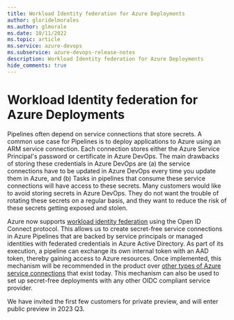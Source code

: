 ```yaml
---
title: Workload Identity federation for Azure Deployments
author: gloridelmorales
ms.author: glmorale
ms.date: 10/11/2022
ms.topic: article
ms.service: azure-devops
ms.subservice: azure-devops-release-notes
description: Workload Identity federation for Azure Deployments
hide_comments: true
---
```


# Workload Identity federation for Azure Deployments

Pipelines often depend on service connections that store secrets. A common use case for Pipelines is to deploy applications to Azure using an ARM service connection. Each connection stores either the Azure Service Principal's password or certificate in Azure DevOps. The main drawbacks of storing these credentials in Azure DevOps are (a) the service connections have to be updated in Azure DevOps every time you update them in Azure, and (b) Tasks in pipelines that consume these service connections will have access to these secrets. Many customers would like to avoid storing secrets in Azure DevOps. They do not want the trouble of rotating these secrets on a regular basis, and they want to reduce the risk of these secrets getting exposed and stolen.

Azure now supports [workload identity federation](/azure/active-directory/develop/workload-identity-federation) using the Open ID Connect protocol. This allows us to create secret-free service connections in Azure Pipelines that are backed by service principals or managed identities with federated credentials in Azure Active Directory. As part of its execution, a pipeline can exchange its own internal token with an AAD token, thereby gaining access to Azure resources. Once implemented, this mechanism will be recommended in the product over [other types of Azure service connections](/azure/devops/pipelines/library/connect-to-azure?view=azure-devops&preserve-view=true) that exist today. This mechanism can also be used to set up secret-free deployments with any other OIDC compliant service provider. 

We have invited the first few customers for private preview, and will enter public preview in 2023 Q3.